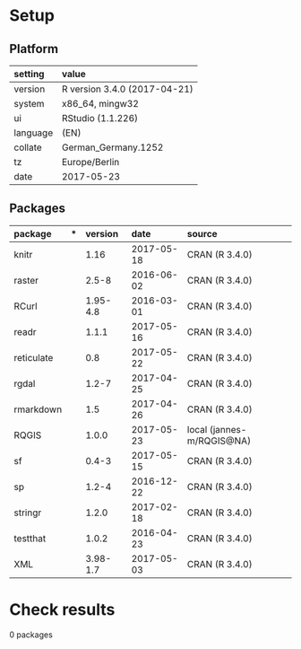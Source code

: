 # Setup

## Platform

|setting  |value                        |
|:--------|:----------------------------|
|version  |R version 3.4.0 (2017-04-21) |
|system   |x86_64, mingw32              |
|ui       |RStudio (1.1.226)            |
|language |(EN)                         |
|collate  |German_Germany.1252          |
|tz       |Europe/Berlin                |
|date     |2017-05-23                   |

## Packages

|package    |*  |version  |date       |source                    |
|:----------|:--|:--------|:----------|:-------------------------|
|knitr      |   |1.16     |2017-05-18 |CRAN (R 3.4.0)            |
|raster     |   |2.5-8    |2016-06-02 |CRAN (R 3.4.0)            |
|RCurl      |   |1.95-4.8 |2016-03-01 |CRAN (R 3.4.0)            |
|readr      |   |1.1.1    |2017-05-16 |CRAN (R 3.4.0)            |
|reticulate |   |0.8      |2017-05-22 |CRAN (R 3.4.0)            |
|rgdal      |   |1.2-7    |2017-04-25 |CRAN (R 3.4.0)            |
|rmarkdown  |   |1.5      |2017-04-26 |CRAN (R 3.4.0)            |
|RQGIS      |   |1.0.0    |2017-05-23 |local (jannes-m/RQGIS@NA) |
|sf         |   |0.4-3    |2017-05-15 |CRAN (R 3.4.0)            |
|sp         |   |1.2-4    |2016-12-22 |CRAN (R 3.4.0)            |
|stringr    |   |1.2.0    |2017-02-18 |CRAN (R 3.4.0)            |
|testthat   |   |1.0.2    |2016-04-23 |CRAN (R 3.4.0)            |
|XML        |   |3.98-1.7 |2017-05-03 |CRAN (R 3.4.0)            |

# Check results

0 packages




